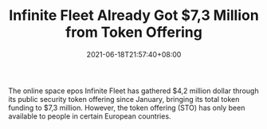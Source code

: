 ﻿---
title: "Infinite Fleet Already Got $7,3 Million from Token Offering"
date: 2021-06-18T21:57:40+08:00
lastmod: 2021-06-18T16:45:40+08:00
draft: false
authors: ["Rodney"]
description: "The online space epos Infinite Fleet has gathered $4,2 million dollar through its public security token offering since January, bringing its total token funding to $7,3 million. However, the token offering (STO) has only been available to people in certain European countries."
featuredImage: "infinite-fleet-already-got-73-million-from-token-offering.png"
tags: ["Virtual World","Play to Earn"]
categories: ["news"]
news: ["Virtual World"]
weight: 
lightgallery: true
pinned: false
recommend: false
recommend1: false
---

The online space epos Infinite Fleet has gathered $4,2 million dollar through its public security token offering since January, bringing its total token funding to $7,3 million. However, the token offering (STO) has only been available to people in certain European countries.

<!--more-->

